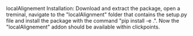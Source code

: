 localAlignement
Installation:
Download and extract the package, open a treminal, navigate to the "localAlignment" folder that contains the setup.py file and install the package with the command "pip install -e .". Now the "localAlignement" addon should be available within clickpoints.
